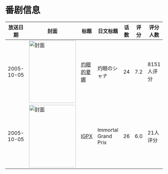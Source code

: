 # 番剧信息

|放送日期|封面|标题|日文标题|话数|评分|评分人数|
|---|---|---|---|---|---|---|
|2005-10-05|<img src="https://lain.bgm.tv/pic/cover/c/c4/10/490_kuz6S.jpg" alt="封面" style="width:150px;height:200px;object-fit:cover;">|[灼眼的夏娜](https://bangumi.tv/subject/490)|灼眼のシャナ|24|7.2|8151人评分|
|2005-10-05|<img src="https://lain.bgm.tv/pic/cover/c/1f/69/20924_aloW2.jpg" alt="封面" style="width:150px;height:200px;object-fit:cover;">|[IGPX](https://bangumi.tv/subject/20924)|Immortal Grand Prix|26|6.0|21人评分|
